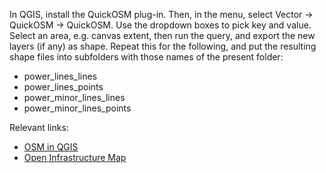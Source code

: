 In QGIS, install the QuickOSM plug-in. Then, in the menu, select Vector -> QuickOSM -> QuickOSM. Use the dropdown boxes to pick key and value. Select an area, e.g. canvas extent, then run the query, and export the new layers (if any) as shape. Repeat this for the following, and put the resulting shape files into subfolders with those names of the present folder:
- power_lines_lines
- power_lines_points
- power_minor_lines_lines
- power_minor_lines_points

Relevant links:
- [OSM in QGIS](https://learnosm.org/en/osm-data/osm-in-qgis/)
- [Open Infrastructure Map](https://github.com/openinframap)
